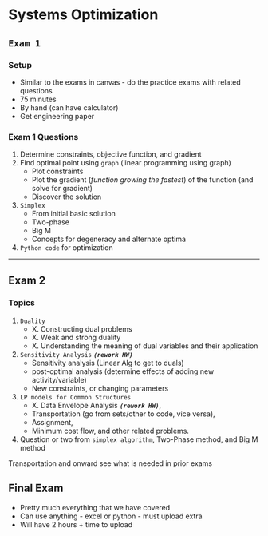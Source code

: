 # Systems Optimization

## `Exam 1 `

### Setup
* Similar to the exams in canvas - do the practice exams with related questions
* 75 minutes
* By hand (can have calculator)
* Get engineering paper

### Exam 1 Questions
1. Determine constraints, objective function, and gradient
2. Find optimal point using `graph` (linear programming using graph)
    * Plot constraints
    * Plot the gradient (*function growing the fastest*) of the function (and solve for gradient)
    * Discover the solution
3. `Simplex`
    - From initial basic solution 
	- Two-phase
	- Big M
    - Concepts for degeneracy and alternate optima
5. `Python code` for optimization

---

## Exam 2

### Topics
1. `Duality`
    * X. Constructing dual problems
    * X. Weak and strong duality
    * X. Understanding the meaning of dual variables and their application
2. `Sensitivity Analysis` ***`(rework HW)`*** 
    * Sensitivity analysis (Linear Alg to get to duals) 
    * post-optimal analysis (determine effects of adding new activity/variable) 
    * New constraints, or changing parameters
3. `LP models for Common Structures`
    * X. Data Envelope Analysis ***`(rework HW)`***, 
    * Transportation (go from sets/other to code, vice versa), 
    * Assignment, 
    * Minimum cost flow, and other related problems. 
4. Question or two from `simplex algorithm`, Two-Phase method, and Big M method

Transportation and onward see what is needed in prior exams

## Final Exam

* Pretty much everything that we have covered
* Can use anything - excel or python - must upload extra
* Will have 2 hours + time to upload 
